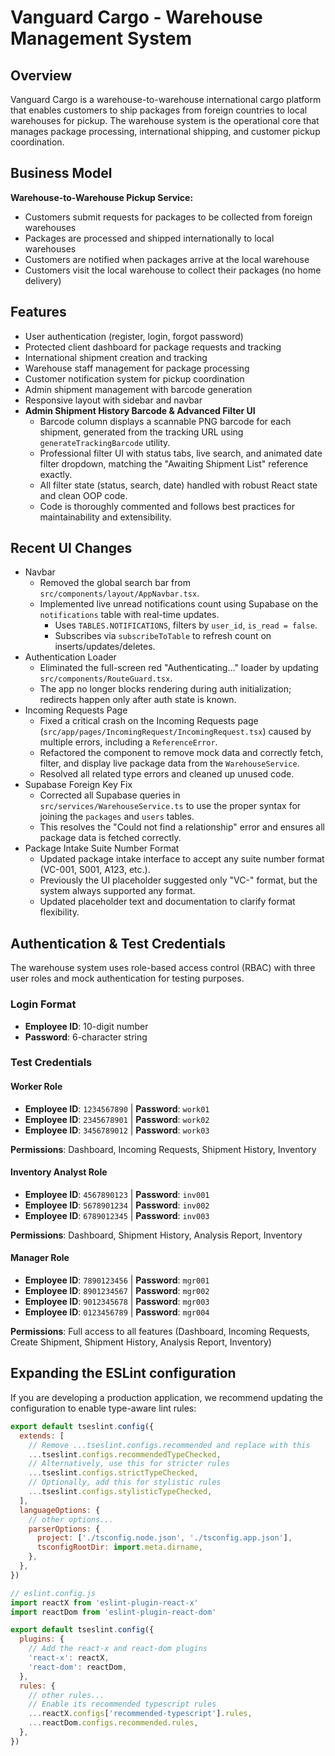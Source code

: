 # Vanguard Cargo - Warehouse Management System

## Overview

Vanguard Cargo is a warehouse-to-warehouse international cargo platform that enables customers to ship packages from foreign countries to local warehouses for pickup. The warehouse system is the operational core that manages package processing, international shipping, and customer pickup coordination.

## Business Model

**Warehouse-to-Warehouse Pickup Service:**

- Customers submit requests for packages to be collected from foreign warehouses
- Packages are processed and shipped internationally to local warehouses
- Customers are notified when packages arrive at the local warehouse
- Customers visit the local warehouse to collect their packages (no home delivery)

## Features

- User authentication (register, login, forgot password)
- Protected client dashboard for package requests and tracking
- International shipment creation and tracking
- Warehouse staff management for package processing
- Customer notification system for pickup coordination
- Admin shipment management with barcode generation
- Responsive layout with sidebar and navbar
- **Admin Shipment History Barcode & Advanced Filter UI**
  - Barcode column displays a scannable PNG barcode for each shipment, generated from the tracking URL using `generateTrackingBarcode` utility.
  - Professional filter UI with status tabs, live search, and animated date filter dropdown, matching the "Awaiting Shipment List" reference exactly.
  - All filter state (status, search, date) handled with robust React state and clean OOP code.
  - Code is thoroughly commented and follows best practices for maintainability and extensibility.

## Recent UI Changes

- Navbar
  - Removed the global search bar from `src/components/layout/AppNavbar.tsx`.
  - Implemented live unread notifications count using Supabase on the `notifications` table with real-time updates.
    - Uses `TABLES.NOTIFICATIONS`, filters by `user_id`, `is_read = false`.
    - Subscribes via `subscribeToTable` to refresh count on inserts/updates/deletes.
- Authentication Loader
  - Eliminated the full-screen red "Authenticating..." loader by updating `src/components/RouteGuard.tsx`.
  - The app no longer blocks rendering during auth initialization; redirects happen only after auth state is known.
- Incoming Requests Page
  - Fixed a critical crash on the Incoming Requests page (`src/app/pages/IncomingRequest/IncomingRequest.tsx`) caused by multiple errors, including a `ReferenceError`.
  - Refactored the component to remove mock data and correctly fetch, filter, and display live package data from the `WarehouseService`.
  - Resolved all related type errors and cleaned up unused code.
- Supabase Foreign Key Fix
  - Corrected all Supabase queries in `src/services/WarehouseService.ts` to use the proper syntax for joining the `packages` and `users` tables.
  - This resolves the "Could not find a relationship" error and ensures all package data is fetched correctly.
- Package Intake Suite Number Format
  - Updated package intake interface to accept any suite number format (VC-001, S001, A123, etc.).
  - Previously the UI placeholder suggested only "VC-" format, but the system always supported any format.
  - Updated placeholder text and documentation to clarify format flexibility.

## Authentication & Test Credentials

The warehouse system uses role-based access control (RBAC) with three user roles and mock authentication for testing purposes.

### Login Format

- **Employee ID**: 10-digit number
- **Password**: 6-character string

### Test Credentials

#### Worker Role

- **Employee ID**: `1234567890` | **Password**: `work01`
- **Employee ID**: `2345678901` | **Password**: `work02`
- **Employee ID**: `3456789012` | **Password**: `work03`

**Permissions**: Dashboard, Incoming Requests, Shipment History, Inventory

#### Inventory Analyst Role

- **Employee ID**: `4567890123` | **Password**: `inv001`
- **Employee ID**: `5678901234` | **Password**: `inv002`
- **Employee ID**: `6789012345` | **Password**: `inv003`

**Permissions**: Dashboard, Shipment History, Analysis Report, Inventory

#### Manager Role

- **Employee ID**: `7890123456` | **Password**: `mgr001`
- **Employee ID**: `8901234567` | **Password**: `mgr002`
- **Employee ID**: `9012345678` | **Password**: `mgr003`
- **Employee ID**: `0123456789` | **Password**: `mgr004`

**Permissions**: Full access to all features (Dashboard, Incoming Requests, Create Shipment, Shipment History, Analysis Report, Inventory)

## Expanding the ESLint configuration

If you are developing a production application, we recommend updating the configuration to enable type-aware lint rules:

```js
export default tseslint.config({
  extends: [
    // Remove ...tseslint.configs.recommended and replace with this
    ...tseslint.configs.recommendedTypeChecked,
    // Alternatively, use this for stricter rules
    ...tseslint.configs.strictTypeChecked,
    // Optionally, add this for stylistic rules
    ...tseslint.configs.stylisticTypeChecked,
  ],
  languageOptions: {
    // other options...
    parserOptions: {
      project: ['./tsconfig.node.json', './tsconfig.app.json'],
      tsconfigRootDir: import.meta.dirname,
    },
  },
})
```

```js
// eslint.config.js
import reactX from 'eslint-plugin-react-x'
import reactDom from 'eslint-plugin-react-dom'

export default tseslint.config({
  plugins: {
    // Add the react-x and react-dom plugins
    'react-x': reactX,
    'react-dom': reactDom,
  },
  rules: {
    // other rules...
    // Enable its recommended typescript rules
    ...reactX.configs['recommended-typescript'].rules,
    ...reactDom.configs.recommended.rules,
  },
})
```